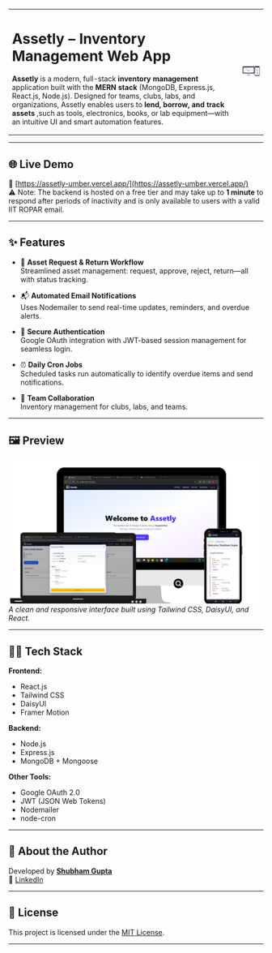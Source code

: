 
<table>
  <tr>
    <td>
      <h1>Assetly – Inventory Management Web App</h1>
      <p><strong>Assetly</strong> is a modern, full-stack <strong>inventory management</strong> application built with the <strong>MERN stack</strong> (MongoDB, Express.js, React.js, Node.js). Designed for teams, clubs, labs, and organizations, Assetly enables users to <strong>lend, borrow, and track assets</strong> ,such as tools, electronics, books, or lab equipment—with an intuitive UI and smart automation features.</p>
    </td>
    <td align="right">
      <img src="assets/HomePageimg.png" alt="Homepage Screenshot" width="280">
    </td>
  </tr>
</table>

---

## 🌐 Live Demo

🔗 [https://assetly-umber.vercel.app/](https://assetly-umber.vercel.app/)  
⚠️ Note: The backend is hosted on a free tier and may take up to **1 minute** to respond after periods of inactivity and is only available to users with a valid IIT ROPAR email.

---

## ✨ Features

- 🔁 **Asset Request & Return Workflow**  
  Streamlined asset management: request, approve, reject, return—all with status tracking.

- 📬 **Automated Email Notifications**  
  Uses Nodemailer to send real-time updates, reminders, and overdue alerts.

- 🔐 **Secure Authentication**  
  Google OAuth integration with JWT-based session management for seamless login.

- ⏰ **Daily Cron Jobs**  
  Scheduled tasks run automatically to identify overdue items and send notifications.

- 👥 **Team Collaboration**  
  Inventory management for clubs, labs, and teams.

---

## 🖼️ Preview

![Website Screenshot](assets/demoimg.png)  
_A clean and responsive interface built using Tailwind CSS, DaisyUI, and React._

---

## 🧑‍💻 Tech Stack

**Frontend:**
- React.js  
- Tailwind CSS  
- DaisyUI  
- Framer Motion

**Backend:**
- Node.js  
- Express.js  
- MongoDB + Mongoose

**Other Tools:**
- Google OAuth 2.0  
- JWT (JSON Web Tokens)  
- Nodemailer  
- node-cron

---

## 👤 About the Author

Developed by [**Shubham Gupta**](https://github.com/shubhamgupta1017)  
🔗 [LinkedIn](https://www.linkedin.com/in/shubham259gupta/)

---

## 📜 License

This project is licensed under the [MIT License](https://chatgpt.com/c/LICENSE).

---
